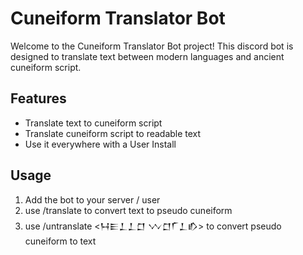 # Cuneiform Translator Bot

Welcome to the Cuneiform Translator Bot project! This discord bot is designed to translate text between modern languages and ancient cuneiform script.

## Features

- Translate text to cuneiform script
- Translate cuneiform script to readable text
- Use it everywhere with a User Install

## Usage

1. Add the bot to your server / user
2. use /translate <Hello World> to convert text to pseudo cuneiform
3. use /untranslate <𒀂𒀼𒁇𒁇𒆸 𒉼𒆸𒇲𒁇𒁓> to convert pseudo cuneiform to text
